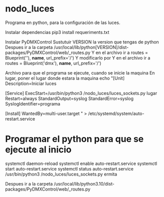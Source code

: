 # nodo_luces
Programa en python, para la configuración de las luces.

Instalar dependencias 
pip3 install requeriments.txt

Instalar PyDMXControl
Sustutuir VERSION la version que tengas de python
Despues ir a la carpeta /usr/local/lib/python[VERSION]/dist-packages/PyDMXControl/web/_routes.py
Y en el archivo ir a routes = Blueprint(''), __name__, url_prefix='/')
Y modificarlo por
Y en el archivo ir a routes = Blueprint('dmx'), __name__, url_prefix='/')

Archivo para que el programa se ejecute, cuando se inicie la maquina
En lugar, poner el lugar donde estara la maquina
echo "[Unit]
Description=Iniciar luces

[Service]
ExecStart=/usr/bin/python3 /nodo_luces/luces_sockets.py lugar
Restart=always
StandardOutput=syslog
StandardError=syslog
SyslogIdentifier=programa

[Install]
WantedBy=multi-user.target
" > /etc/systemd/system/auto-restart.service

# Programar el python para que se ejecute al inicio
systemctl daemon-reload
systemctl enable auto-restart.service
systemctl start auto-restart.service
systemctl status auto-restart.service
/usr/bin/python3 /nodo_luces/luces_sockets.py ermita


Despues ir a la carpeta /usr/local/lib/python3.10/dist-packages/PyDMXControl/web/_routes.py